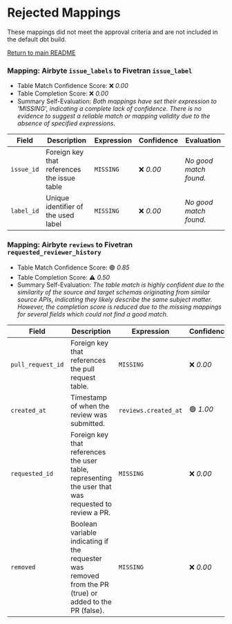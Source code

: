 # Rejected Mappings

These mappings did not meet the approval criteria and are not included in the default dbt build.

[Return to main README](./README.md)

### Mapping: Airbyte `issue_labels` to Fivetran `issue_label`


- Table Match Confidence Score: ❌ _0.00_
- Table Completion Score: ❌ _0.00_
- Summary Self-Evaluation: _Both mappings have set their expression to 'MISSING', indicating a complete lack of confidence. There is no evidence to suggest a reliable match or mapping validity due to the absence of specified expressions._

| Field | Description | Expression | Confidence | Evaluation |
| --- | --- | --- | --- | --- |
| `issue_id` | Foreign key that references the issue table | `MISSING` | ❌ _0.00_ | *No good match found.* |
| `label_id` | Unique identifier of the used label | `MISSING` | ❌ _0.00_ | *No good match found.* |

### Mapping: Airbyte `reviews` to Fivetran `requested_reviewer_history`


- Table Match Confidence Score: 🟢 _0.85_
- Table Completion Score: ⚠️ _0.50_
- Summary Self-Evaluation: _The table match is highly confident due to the similarity of the source and target schemas originating from similar source APIs, indicating they likely describe the same subject matter. However, the completion score is reduced due to the missing mappings for several fields which could not find a good match._

| Field | Description | Expression | Confidence | Evaluation |
| --- | --- | --- | --- | --- |
| `pull_request_id` | Foreign key that references the pull request table. | `MISSING` | ❌ _0.00_ | *No good match found.* |
| `created_at` | Timestamp of when the review was submitted. | `reviews.created_at` | 🟢 _1.00_ | *Exact field expression match.* |
| `requested_id` | Foreign key that references the user table, representing the user that was requested to review a PR. | `MISSING` | ❌ _0.00_ | *No good match found.* |
| `removed` | Boolean variable indicating if the requester was removed from the PR (true) or added to the PR (false). | `MISSING` | ❌ _0.00_ | *No good match found.* |
